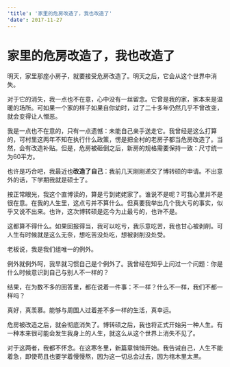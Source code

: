 ```yaml
---
'title': '家里的危房改造了，我也改造了'
'date': 2017-11-27
---
```

# 家里的危房改造了，我也改造了

明天，家里那座小房子，就要接受危房改造了。明天之后，它会从这个世界中消失。

对于它的消失，我一点也不在意，心中没有一丝留念。它曾是我的家，家本来是温暖的场所。可如果一个家的样子如果自你幼时，过了二十多年仍然几乎不曾改变，就会变得让人憎恶。

我是一点也不在意的，只有一点遗憾：未能自己亲手送走它。我曾经是这么打算的，可村里这两年不知在执行什么政策，愣是把全村的老房子都当危房改造了。当然，会有改造补贴。但是，危房被砸倒之后，新房的规格需要保持一致：尺寸统一为60平方。

也许是巧合吧，我最近也**改造了自己**：我前几天刚刚递交了博转硕的申请。不出意外的话，下学期我就是硕士了。

按正常眼光，我这个直博读的，算是亏到姥姥家了。谁说不是呢？可我心里并不是很在意。在我的人生里，这点亏并不算什么。但真要我举出几个我大亏的事实，似乎又说不出来。也许，这次博转硕是迄今为止最亏的，也许不是。

这都算不得什么。如果回报得当，我可以吃亏，我乐意吃苦，我也甘心被剥削。可人生有时候就是这么无奈，想吃苦没处吃，想被剥削没处受。

老板说，我是我们组唯一的例外。

例外就例外呵，我早就习惯自己是个例外了。我曾经在知乎上问过一个问题：你是什么时候意识到自己与别人不一样的？

结果，在为数不多的回答里，都在说着一件事：不一样？什么不一样，我们不都一样吗？

真好，真羡慕。能够与周围人过着差不多一样的生活，真幸运。

危房被改造之后，就会彻底消失了。博转硕之后，我也将正式开始另一种人生。有一种本来很可能会发生我身上的人生，就这么从这个世界上消失不见了。

对于这两者，我都不怀念。在这寒冬里，新篇章悄悄开始。我告诫自己，人生不能着急，即使苟且也要学着慢慢熬，因为这一切总会过去，因为棺木里太黑。